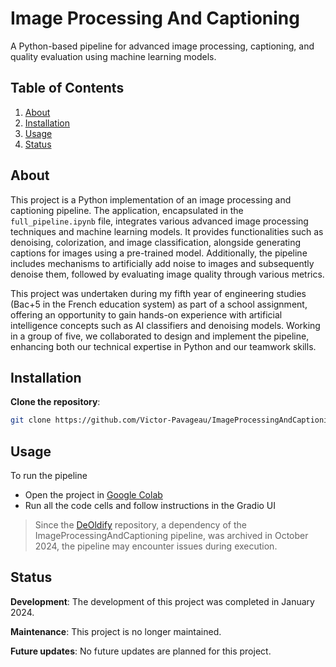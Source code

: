 # Image Processing And Captioning

A Python-based pipeline for advanced image processing, captioning, and quality evaluation using machine learning models.

## Table of Contents

1. [About](#about)
2. [Installation](#installation)
3. [Usage](#usage)
4. [Status](#status)

## About

This project is a Python implementation of an image processing and captioning pipeline. The application, encapsulated in the `full_pipeline.ipynb` file, integrates various advanced image processing techniques and machine learning models. It provides functionalities such as denoising, colorization, and image classification, alongside generating captions for images using a pre-trained model. Additionally, the pipeline includes mechanisms to artificially add noise to images and subsequently denoise them, followed by evaluating image quality through various metrics.

This project was undertaken during my fifth year of engineering studies (Bac+5 in the French education system) as part of a school assignment, offering an opportunity to gain hands-on experience with artificial intelligence concepts such as AI classifiers and denoising models. Working in a group of five, we collaborated to design and implement the pipeline, enhancing both our technical expertise in Python and our teamwork skills.

## Installation

**Clone the repository**:

```bash
git clone https://github.com/Victor-Pavageau/ImageProcessingAndCaptioning.git
```

## Usage

To run the pipeline

- Open the project in [Google Colab](https://colab.research.google.com/)
- Run all the code cells and follow instructions in the Gradio UI

> Since the [DeOldify](https://github.com/jantic/DeOldify) repository, a dependency of the ImageProcessingAndCaptioning pipeline, was archived in October 2024, the pipeline may encounter issues during execution.

## Status

**Development**: The development of this project was completed in January 2024.

**Maintenance**: This project is no longer maintained.

**Future updates**: No future updates are planned for this project.
